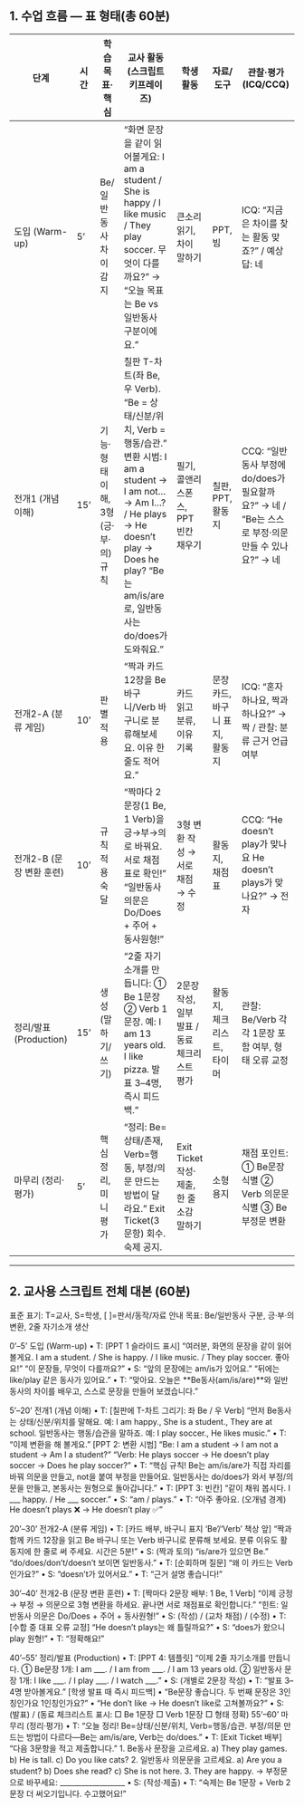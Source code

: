 ## 1. 수업 흐름 — 표 형태(총 60분)

| 단계 | 시간 | 학습목표·핵심 | 교사 활동(스크립트 키프레이즈) | 학생 활동 | 자료/도구 | 관찰·평가(ICQ/CCQ) |
|------|------|---------------|--------------------------------|-----------|-----------|-------------------|
| 도입 (Warm-up) | 5’ | Be/일반동사 차이 감지 | “화면 문장을 같이 읽어볼게요: I am a student / She is happy / I like music / They play soccer. 무엇이 다를까요?” → “오늘 목표는 Be vs 일반동사 구분이에요.” | 큰소리 읽기, 차이 말하기 | PPT, 빔 | ICQ: “지금은 차이를 찾는 활동 맞죠?” / 예상 답: 네 |
| 전개1 (개념 이해) | 15’ | 기능·형태 이해, 3형(긍·부·의) 규칙 | 칠판 T-차트(좌 Be, 우 Verb). “Be = 상태/신분/위치, Verb = 행동/습관.” 변환 시범: I am a student → I am not… → Am I…? / He plays → He doesn’t play → Does he play? “Be는 am/is/are로, 일반동사는 do/does가 도와줘요.” | 필기, 콜앤리스폰스, PPT 빈칸 채우기 | 칠판, PPT, 활동지 | CCQ: “일반동사 부정에 do/does가 필요할까요?” → 네 / “Be는 스스로 부정·의문 만들 수 있나요?” → 네 |
| 전개2-A (분류 게임) | 10’ | 판별 적용 | “짝과 카드 12장을 Be 바구니/Verb 바구니로 분류해보세요. 이유 한 줄도 적어요.” | 카드 읽고 분류, 이유 기록 | 문장 카드, 바구니 표지, 활동지 | ICQ: “혼자 하나요, 짝과 하나요?” → 짝 / 관찰: 분류 근거 언급 여부 |
| 전개2-B (문장 변환 훈련) | 10’ | 규칙 적용 숙달 | “짝마다 2문장(1 Be, 1 Verb)을 긍→부→의로 바꿔요. 서로 채점표로 확인!” “일반동사 의문은 Do/Does + 주어 + 동사원형!” | 3형 변환 작성 → 서로 채점 → 수정 | 활동지, 채점표 | CCQ: “He doesn’t play가 맞나요 He doesn’t plays가 맞나요?” → 전자 |
| 정리/발표 (Production) | 15’ | 생성(말하기/쓰기) | “2줄 자기소개를 만듭니다: ① Be 1문장 ② Verb 1문장. 예: I am 13 years old. I like pizza. 발표 3–4명, 즉시 피드백.” | 2문장 작성, 일부 발표 / 동료 체크리스트 평가 | 활동지, 체크리스트, 타이머 | 관찰: Be/Verb 각각 1문장 포함 여부, 형태 오류 교정 |
| 마무리 (정리·평가) | 5’ | 핵심 정리, 미니평가 | “정리: Be=상태/존재, Verb=행동, 부정/의문 만드는 방법이 달라요.” Exit Ticket(3문항) 회수. 숙제 공지. | Exit Ticket 작성·제출, 한 줄 소감 말하기 | 소형 용지 | 채점 포인트: ① Be문장 식별 ② Verb 의문문 식별 ③ Be 부정문 변환 |

---

## 2. 교사용 스크립트 전체 대본 (60분)

표준 표기: T=교사, S=학생, [ ]=판서/동작/자료 안내
목표: Be/일반동사 구분, 긍·부·의 변환, 2줄 자기소개 생산

0’–5’ 도입 (Warm-up)
	•	T: [PPT 1 슬라이드 표시] “여러분, 화면의 문장을 같이 읽어볼게요.
I am a student. / She is happy. / I like music. / They play soccer. 좋아요!”
“이 문장들, 무엇이 다를까요?”
	•	S: “앞의 문장에는 am/is가 있어요.” “뒤에는 like/play 같은 동사가 있어요.”
	•	T: “맞아요. 오늘은 **Be동사(am/is/are)**와 일반동사의 차이를 배우고, 스스로 문장을 만들어 보겠습니다.”

5’–20’ 전개1 (개념 이해)
	•	T: [칠판에 T-차트 그리기: 좌 Be / 우 Verb]
“먼저 Be동사는 상태/신분/위치를 말해요. 예: I am happy., She is a student., They are at school.
일반동사는 행동/습관을 말하죠. 예: I play soccer., He likes music.”
	•	T: “이제 변환을 해 볼게요.”
[PPT 2: 변환 시범]
“Be: I am a student → I am not a student → Am I a student?”
“Verb: He plays soccer → He doesn’t play soccer → Does he play soccer?”
	•	T: “핵심 규칙! Be는 am/is/are가 직접 자리를 바꿔 의문을 만들고, not을 붙여 부정을 만들어요.
일반동사는 do/does가 와서 부정/의문을 만들고, 본동사는 원형으로 돌아갑니다.”
	•	T: [PPT 3: 빈칸] “같이 채워 봅시다. I ___ happy. / He ___ soccer.”
	•	S: “am / plays.”
	•	T: “아주 좋아요. (오개념 경계) He doesn’t plays ❌ → He doesn’t play ✅”

20’–30’ 전개2-A (분류 게임)
	•	T: [카드 배부, 바구니 표지 ‘Be’/‘Verb’ 책상 앞]
“짝과 함께 카드 12장을 읽고 Be 바구니 또는 Verb 바구니로 분류해 보세요.
분류 이유도 활동지에 한 줄로 써 주세요. 시간은 5분!”
	•	S: (짝과 토의) “is/are가 있으면 Be.” “do/does/don’t/doesn’t 보이면 일반동사.”
	•	T: [순회하며 질문] “왜 이 카드는 Verb인가요?”
	•	S: “doesn’t가 있어서요.”
	•	T: “근거 설명 좋습니다!”

30’–40’ 전개2-B (문장 변환 훈련)
	•	T: [짝마다 2문장 배부: 1 Be, 1 Verb]
“이제 긍정 → 부정 → 의문으로 3형 변환을 하세요. 끝나면 서로 채점표로 확인합니다.”
“힌트: 일반동사 의문은 Do/Does + 주어 + 동사원형!”
	•	S: (작성) / (교차 채점) / (수정)
	•	T: [수합 중 대표 오류 교정] “He doesn’t plays는 왜 틀릴까요?”
	•	S: “does가 왔으니 play 원형!”
	•	T: “정확해요!”

40’–55’ 정리/발표 (Production)
	•	T: [PPT 4: 템플릿] “이제 2줄 자기소개를 만듭니다.
① Be문장 1개: I am ___. / I am from ___. / I am 13 years old.
② 일반동사 문장 1개: I like ___. / I play ___. / I watch ___.”
	•	S: (개별로 2문장 작성)
	•	T: “발표 3–4명 받아볼게요.” [학생 발표 때 즉시 피드백]
	•	“Be문장 좋습니다. 두 번째 문장은 3인칭인가요 1인칭인가요?”
	•	“He don’t like → He doesn’t like로 고쳐볼까요?”
	•	S: (발표) / (동료 체크리스트 표시: □ Be 1문장 □ Verb 1문장 □ 형태 정확)
55’–60’ 마무리 (정리·평가)
	•	T: “오늘 정리! Be=상태/신분/위치, Verb=행동/습관.
부정/의문 만드는 방법이 다르다—Be는 am/is/are, Verb는 do/does.”
	•	T: [Exit Ticket 배부] “다음 3문항을 적고 제출합니다.”
	1.	Be동사 문장을 고르세요.
a) They play games.  b) He is tall.  c) Do you like cats?
	2.	일반동사 의문문을 고르세요.
a) Are you a student?  b) Does she read?  c) She is not here.
	3.	They are happy. → 부정문으로 바꾸세요: __________________
	•	S: (작성·제출)
	•	T: “숙제는 Be 1문장 + Verb 2문장 더 써오기입니다. 수고했어요!”
